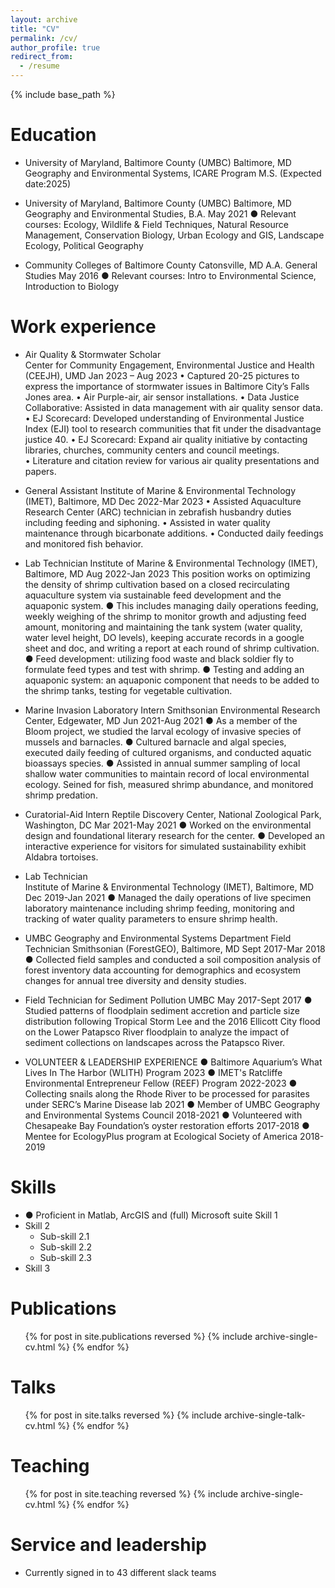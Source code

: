 ```yaml
---
layout: archive
title: "CV"
permalink: /cv/
author_profile: true
redirect_from:
  - /resume
---
```


{% include base_path %}

Education
======
* University of Maryland, Baltimore County (UMBC) 		                                   	     	Baltimore, MD
  Geography and Environmental Systems, ICARE Program M.S.	                                     (Expected date:2025) 

* University of Maryland, Baltimore County (UMBC) 	                                   	       	Baltimore, MD
  Geography and Environmental Studies, B.A. 							   	                                       May 2021
●	Relevant courses: Ecology, Wildlife & Field Techniques, Natural Resource Management, Conservation Biology, Urban Ecology and GIS, Landscape Ecology, Political Geography

* Community Colleges of Baltimore County 	 	 	 	                                                     Catonsville, MD
  A.A. General Studies										                                                                  May 2016 
●	Relevant courses: Intro to Environmental Science, Introduction to Biology


Work experience
======
* Air Quality & Stormwater Scholar                                                                                                                             
  Center for Community Engagement, Environmental Justice and Health (CEEJH), UMD                      Jan 2023 – Aug 2023
•	Captured 20-25 pictures to express the importance of stormwater issues in Baltimore City’s Falls Jones area.
•	Air Purple-air, air sensor installations. 
•	Data Justice Collaborative: Assisted in data management with air quality sensor data.
•	EJ Scorecard: Developed understanding of Environmental Justice Index (EJI) tool to research communities that fit under the disadvantage justice 40.
•	EJ Scorecard: Expand air quality initiative by contacting libraries, churches, community centers and council meetings.  
•	Literature and citation review for various air quality presentations and papers.

* General Assistant 
  Institute of Marine & Environmental Technology (IMET), Baltimore, MD                                  Dec 2022-Mar 2023
•	Assisted Aquaculture Research Center (ARC) technician in zebrafish husbandry duties including feeding and siphoning.
•	Assisted in water quality maintenance through bicarbonate additions.
•	Conducted daily feedings and monitored fish behavior.	

* Lab Technician
  Institute of Marine & Environmental Technology (IMET), Baltimore, MD	   	                            Aug 2022-Jan 2023
	This position works on optimizing the density of shrimp cultivation based on a 
  closed recirculating aquaculture system via sustainable feed development and the aquaponic system.
●	This includes managing daily operations feeding, weekly weighing of the shrimp to monitor growth and adjusting feed amount, monitoring and maintaining the tank system 
  (water quality, water level height, DO levels), keeping accurate records in a google sheet and doc, and writing a report at each round of shrimp cultivation.
●	Feed development: utilizing food waste and black soldier fly to formulate feed types and test with shrimp.
●	Testing and adding an aquaponic system: an aquaponic component that needs to be added to the shrimp tanks, testing for vegetable cultivation. 

* Marine Invasion Laboratory Intern
  Smithsonian Environmental Research Center, Edgewater, MD		                                            Jun 2021-Aug 2021 
●	As a member of the Bloom project, we studied the larval ecology of invasive species of mussels and barnacles.
●	Cultured barnacle and algal species, executed daily feeding of cultured organisms, and conducted aquatic bioassays species.
●	Assisted in annual summer sampling of local shallow water communities to maintain record of local environmental ecology. Seined for fish, measured shrimp abundance, and 
  monitored shrimp predation.

* Curatorial-Aid Intern 
  Reptile Discovery Center, National Zoological Park, Washington, DC	                                       Mar 2021-May 2021
●	Worked on the environmental design and foundational literary research for the center. 
●	Developed an interactive experience for visitors for simulated sustainability exhibit Aldabra tortoises. 

* Lab Technician									
  Institute of Marine & Environmental Technology (IMET), Baltimore, MD	                                     Dec 2019-Jan 2021
●	Managed the daily operations of live specimen laboratory maintenance including shrimp feeding, monitoring and tracking of water quality parameters to ensure shrimp health.

* UMBC Geography and Environmental Systems Department Field Technician
  Smithsonian (ForestGEO), Baltimore, MD 			                                      	     	                 Sept 2017-Mar 2018 
●	Collected field samples and conducted a soil composition analysis of forest inventory data accounting for demographics and ecosystem changes for annual tree diversity and 
  density studies.

* Field Technician for Sediment Pollution
  UMBC 	 	 	 		                                                                                           May 2017-Sept 2017 
●	Studied patterns of floodplain sediment accretion and particle size distribution following Tropical Storm Lee and the 2016 Ellicott City flood on the Lower Patapsco River 
  floodplain to analyze the impact of sediment collections on landscapes across the Patapsco River. 

* VOLUNTEER & LEADERSHIP EXPERIENCE 
●	Baltimore Aquarium’s What Lives In The Harbor (WLITH) Program                                                 2023
●	IMET's Ratcliffe Environmental Entrepreneur Fellow (REEF) Program                                             2022-2023
●	Collecting snails along the Rhode River to be processed for parasites under SERC’s Marine Disease lab         2021
●	Member of UMBC Geography and Environmental Systems Council 				                                            2018-2021
●	Volunteered with Chesapeake Bay Foundation’s oyster restoration efforts 			                                2017-2018 
●	Mentee for EcologyPlus program at Ecological Society of America 				                                      2018-2019


Skills
======
* ●	Proficient in Matlab, ArcGIS and (full) Microsoft suite Skill 1
* Skill 2
  * Sub-skill 2.1
  * Sub-skill 2.2
  * Sub-skill 2.3
* Skill 3

Publications
======
  <ul>{% for post in site.publications reversed %}
    {% include archive-single-cv.html %}
  {% endfor %}</ul>
  
Talks
======
  <ul>{% for post in site.talks reversed %}
    {% include archive-single-talk-cv.html  %}
  {% endfor %}</ul>
  
Teaching
======
  <ul>{% for post in site.teaching reversed %}
    {% include archive-single-cv.html %}
  {% endfor %}</ul>
  
Service and leadership
======
* Currently signed in to 43 different slack teams

